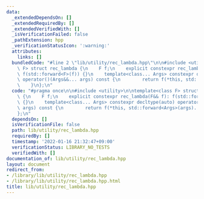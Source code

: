 ```yaml
---
data:
  _extendedDependsOn: []
  _extendedRequiredBy: []
  _extendedVerifiedWith: []
  _isVerificationFailed: false
  _pathExtension: hpp
  _verificationStatusIcon: ':warning:'
  attributes:
    links: []
  bundledCode: "#line 2 \"lib/utility/rec_lambda.hpp\"\n\n#include <utility>\n\ntemplate<class\
    \ F> struct rec_lambda {\n    F f;\n    explicit constexpr rec_lambda(F&& f):\
    \ f(std::forward<F>(f)) {}\n    template<class... Args> constexpr decltype(auto)\
    \ operator()(Args&&... args) const {\n        return f(*this, std::forward<Args>(args)...);\n\
    \    }\n};\n"
  code: "#pragma once\n\n#include <utility>\n\ntemplate<class F> struct rec_lambda\
    \ {\n    F f;\n    explicit constexpr rec_lambda(F&& f): f(std::forward<F>(f))\
    \ {}\n    template<class... Args> constexpr decltype(auto) operator()(Args&&...\
    \ args) const {\n        return f(*this, std::forward<Args>(args)...);\n    }\n\
    };\n"
  dependsOn: []
  isVerificationFile: false
  path: lib/utility/rec_lambda.hpp
  requiredBy: []
  timestamp: '2022-01-16 21:32:47+09:00'
  verificationStatus: LIBRARY_NO_TESTS
  verifiedWith: []
documentation_of: lib/utility/rec_lambda.hpp
layout: document
redirect_from:
- /library/lib/utility/rec_lambda.hpp
- /library/lib/utility/rec_lambda.hpp.html
title: lib/utility/rec_lambda.hpp
---
```

